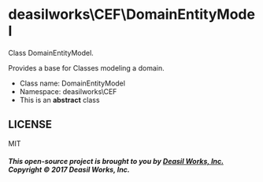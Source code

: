 deasilworks\CEF\DomainEntityModel
===============

Class DomainEntityModel.

Provides a base for Classes modeling a domain.


* Class name: DomainEntityModel
* Namespace: deasilworks\CEF
* This is an **abstract** class









## LICENSE

MIT

##### This open-source project is brought to you by [Deasil Works, Inc.](http://deasil.works/) Copyright &copy; 2017 Deasil Works, Inc.